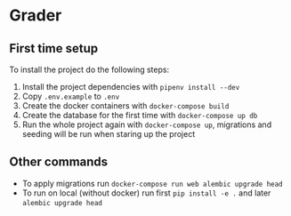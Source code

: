 # Grader

## First time setup

To install the project do the following steps:

1. Install the project dependencies with `pipenv install --dev`
1. Copy `.env.example` to `.env`
1. Create the docker containers with `docker-compose build`
1. Create the database for the first time with `docker-compose up db`
1. Run the whole project again with `docker-compose up`, migrations and seeding will be run when staring up the project

## Other commands

* To apply migrations run `docker-compose run web alembic upgrade head`
* To run on local (without docker) run first `pip install -e .` and later `alembic upgrade head`
